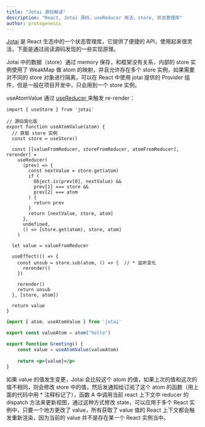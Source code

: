 ```yaml
---
title: "Jotai 源码解读"
description: "React, Jotai 源码，useReducer 用法，store, 状态管理库"
author: protogenesis
---
```


[Jotai](https://jotai.org/) 是 React 生态中的一个状态管理库，它提供了便捷的 API，使用起来很灵活，下面是通过阅读源码发现的一些实现原理。



Jotai 中的数据（store）通过 memory 保存，和框架没有关系，内部的 store 实例使用了 WeakMap 做 atom 的映射，并且允许存在多个 store 实例，如果需要对不同的 store 对象进行隔离，可以在 React 中使用 jotai 提供的 Provider 组件，但是一般在项目开发中，只会用到一个 store 实例。



useAtomValue 通过 [useReducer ](https://github.com/pmndrs/jotai/blob/f1590d48fcf09f701a403ea1ae233de490bcc64d/src/react/useAtomValue.ts#L62)来触发 re-render：

```tsx
import { useStore } from 'jotai'

// 源码简化版
export function useAtomValue(atom) {
  // 获取 store 实例
  const store = useStore()

  const [[valueFromReducer, storeFromReducer, atomFromReducer], rerender] =
    useReducer(
      (prev) => {
        const nextValue = store.get(atom)
        if (
          Object.is(prev[0], nextValue) &&
          prev[1] === store &&
          prev[2] === atom
        ) {
          return prev
        }
        return [nextValue, store, atom]
      },
      undefined,
      () => [store.get(atom), store, atom]
    )

  let value = valueFromReducer

  useEffect(() => {
    const unsub = store.sub(atom, () => {  // * 监听变化
      rerender()
    })
    
    rerender()
    return unsub
  }, [store, atom])

  return value
}
```



```jsx
import { atom, useAtomValue } from 'jotai'

export const valueAtom = atom("hello")

export function Greeting() {   
    const value = useAtomValue(valueAtom)
    
    return <p>{value}</p>
}
```

如果 value 的值发生变更，Jotai 会比较这个 atom 的值，如果上次的值和这次的值不相同，则会修改 store 中的值，然后发通知给订阅了这个 atom 的函数（用上面的代码中用 * 注释标记了），函数 A 中调用当前 react 上下文中 reducer 的 dispatch 方法来更新视图，通过这种方式修改 state，可以应用于多个 React 实例中，只要一个地方更改了 value，所有获取了 value 值的 React 上下文都会触发重新渲染，因为当前的 value 并不是存在某一个 React 实例当中。